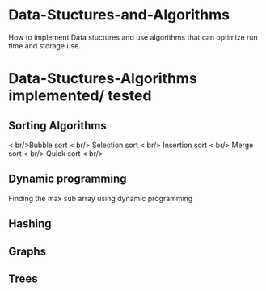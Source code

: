 # Data-Stuctures-and-Algorithms
How to implement Data stuctures and use algorithms that can optimize run time and storage use.

# Data-Stuctures-Algorithms implemented/ tested 

## Sorting Algorithms

< br/>Bubble sort < br/>
Selection sort < br/>
Insertion sort < br/>
Merge sort < br/>
Quick sort < br/>

## Dynamic programming

Finding the max sub array using dynamic programming


## Hashing 

## Graphs 

## Trees



